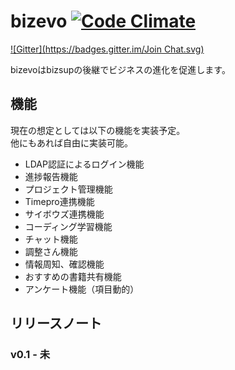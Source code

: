 bizevo [![Code Climate](https://codeclimate.com/github/wata-gh/bizevo/badges/gpa.svg)](https://codeclimate.com/github/wata-gh/bizevo)
======
[![Gitter](https://badges.gitter.im/Join Chat.svg)](https://gitter.im/wata-gh/bizevo?utm_source=badge&utm_medium=badge&utm_campaign=pr-badge&utm_content=badge)

bizevoはbizsupの後継でビジネスの進化を促進します。

機能
--------
現在の想定としては以下の機能を実装予定。  
他にもあれば自由に実装可能。

- LDAP認証によるログイン機能
- 進捗報告機能
- プロジェクト管理機能
- Timepro連携機能
- サイボウズ連携機能
- コーディング学習機能
- チャット機能
- 調整さん機能
- 情報周知、確認機能
- おすすめの書籍共有機能
- アンケート機能（項目動的）

リリースノート
--------
### v0.1 - 未
